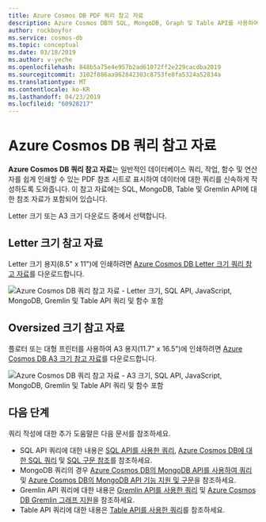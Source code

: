 ```yaml
---
title: Azure Cosmos DB PDF 쿼리 참고 자료
description: Azure Cosmos DB의 SQL, MongoDB, Graph 및 Table API를 사용하여 데이터를 쿼리하는 방법을 알려주는 인쇄 가능한 PDF 참고 자료입니다.
author: rockboyfor
ms.service: cosmos-db
ms.topic: conceptual
ms.date: 03/18/2019
ms.author: v-yeche
ms.openlocfilehash: 848b5a75e4e957b2ad61072ff2e229cacdba2019
ms.sourcegitcommit: 3102f886aa962842303c8753fe8fa5324a52834a
ms.translationtype: MT
ms.contentlocale: ko-KR
ms.lasthandoff: 04/23/2019
ms.locfileid: "60928217"
---
```

# <a name="azure-cosmos-db-query-cheat-sheets"></a>Azure Cosmos DB 쿼리 참고 자료

**Azure Cosmos DB 쿼리 참고 자료**는 일반적인 데이터베이스 쿼리, 작업, 함수 및 연산자를 쉽게 인쇄할 수 있는 PDF 참조 시트로 표시하여 데이터에 대한 쿼리를 신속하게 작성하도록 도와줍니다. 이 참고 자료에는 SQL, MongoDB, Table 및 Gremlin API에 대한 참조 자료가 포함되어 있습니다. 

Letter 크기 또는 A3 크기 다운로드 중에서 선택합니다. 

## <a name="letter-sized-cheat-sheets"></a>Letter 크기 참고 자료

Letter 크기 용지(8.5" x 11")에 인쇄하려면 [Azure Cosmos DB Letter 크기 쿼리 참고 자료](https://go.microsoft.com/fwlink/?LinkId=623215)를 다운로드합니다.

![Azure Cosmos DB 쿼리 참고 자료 - Letter 크기, SQL API, JavaScript, MongoDB, Gremlin 및 Table API 쿼리 및 함수 포함](./media/query-cheat-sheet/azure-cosmos-db-cheat-sheet-letter.png)

## <a name="oversized-cheat-sheets"></a>Oversized 크기 참고 자료
플로터 또는 대형 프린터를 사용하여 A3 용지(11.7" x 16.5")에 인쇄하려면 [Azure Cosmos DB A3 크기 참고 자료](https://go.microsoft.com/fwlink/?linkid=870413)를 다운로드합니다.

![Azure Cosmos DB 쿼리 참고 자료 - A3 크기, SQL API, JavaScript, MongoDB, Gremlin 및 Table API 쿼리 및 함수 포함](./media/query-cheat-sheet/azure-cosmos-db-cheat-sheet-a3.png)

## <a name="next-steps"></a>다음 단계
쿼리 작성에 대한 추가 도움말은 다음 문서를 참조하세요.
* SQL API 쿼리에 대한 내용은 [SQL API를 사용한 쿼리](tutorial-query-sql-api.md), [Azure Cosmos DB에 대한 SQL 쿼리](how-to-sql-query.md) 및 [SQL 구문 참조](sql-api-query-reference.md)를 참조하세요.
* MongoDB 쿼리의 경우 [Azure Cosmos DB의 MongoDB API를 사용하여 쿼리](tutorial-query-mongodb.md) 및 [Azure Cosmos DB의 MongoDB API 기능 지원 및 구문](mongodb-feature-support.md)을 참조하세요.
* Gremlin API 쿼리에 대한 내용은 [Gremlin API를 사용한 쿼리](tutorial-query-graph.md) 및 [Azure Cosmos DB Gremlin 그래프 지원](gremlin-support.md)을 참조하세요.
* Table API 쿼리에 대한 내용은 [Table API를 사용한 쿼리](tutorial-query-table.md)를 참조하세요.
